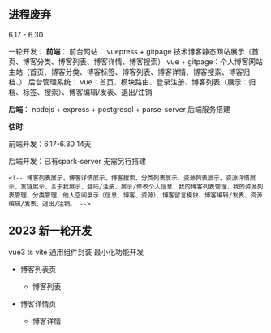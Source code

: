 ## 进程废弃
6.17 - 6.30

一轮开发：
**前端**：
    前台网站：
    vuepress + gitpage   技术博客静态网站展示（首页、博客分类、博客列表、博客详情、博客搜索）
    vue + gitpage：个人博客网站主站（首页、博客分类、博客标签、博客列表、博客详情、博客搜索、博客归档、）
    后台管理系统：
    vue：首页、模块路由、登录注册、博客列表（展示：归档、标签、搜索）、博客编辑/发表、退出/注销

**后端**：
    nodejs + express + postgresql + parse-server   后端服务搭建
    

**估时**:

前端开发：6.17-6.30  14天

后端开发：已有spark-server  无需另行搭建






    <!-- 博客列表展示、博客详情展示、博客搜索、分类列表展示、资源列表展示、资源详情展示、友链展示、关于我展示、登陆/注册、展示/修改个人信息、我的博客列表管理、我的资源列表管理、分类管理、他人空间展示（信息、博客、资源）、博客留言模块、博客编辑/发表、资源编辑/发表、退出/注销。 -->


## 2023 新一轮开发

vue3 ts vite 通用组件封装
最小化功能开发
<!-- - 博客首页
  - 导航栏
  - 博客列表 -->
- 博客列表页
  - 博客列表

- 博客详情页
  - 博客详情
